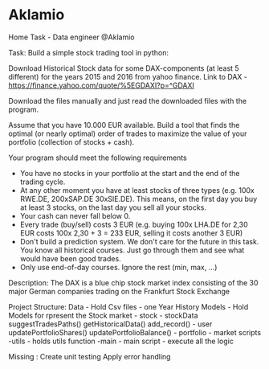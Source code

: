 # Aklamio
Home Task - Data engineer @Aklamio

Task: Build a simple stock trading tool in python:

Download Historical Stock data for some DAX-components (at least 5 different) for the years 2015 and 2016 from yahoo finance.
Link to DAX - https://finance.yahoo.com/quote/%5EGDAXI?p=^GDAXI

Download the files manually and just read the downloaded files with the program. 

Assume that you have 10.000 EUR available. 
  Build a tool that finds the optimal (or nearly optimal) order of trades to maximize the value of your portfolio (collection of stocks + cash).

Your program should meet the following requirements
- You have no stocks in your portfolio at the start and the end of the trading cycle.
- At any other moment you have at least stocks of three types (e.g. 100x RWE.DE, 200xSAP.DE 30xSIE.DE).
  This means, on the first day you buy at least 3 stocks, on the last day you sell all your stocks.
- Your cash can never fall below 0.
- Every trade (buy/sell) costs 3 EUR (e.g. buying 100x LHA.DE for 2,30 EUR costs 100x 2,30 + 3 = 233 EUR, selling it costs another 3 EUR)
- Don't build a prediction system. We don't care for the future in this task. You know all historical courses. Just go through them and see what would have been good trades.
- Only use end-of-day courses. Ignore the rest (min, max, ...)

Description:
The DAX is a blue chip stock market 
index consisting of the 30 major German companies trading on the Frankfurt Stock Exchange

Project Structure:
	Data	- Hold Csv files - one Year History
	Models	- Hold Models for rpresent the Stock market 
			 - stock
			 - stockData
				suggestTradesPaths()
				getHistoricalData()
				add_record()
			 - user
				updatePortfolioShares()
				updatePortfolioBalance()
			 - portfolio
			 - market
	scripts  -utils - holds  utils function
			 -main - main script - execute all the logic

Missing :
Create unit testing
Apply error handling

	